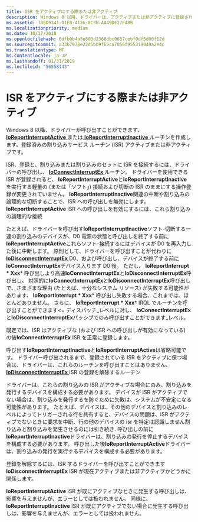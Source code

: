 ```yaml
---
title: ISR をアクティブにする際または非アクティブ
description: Windows 8 以降、ドライバーは、アクティブまたは非アクティブに登録されている割り込みサービス ルーチン (ISR) IoReportInterruptActive または IoReportInterruptInactive ルーチンを呼び出すことができます。
ms.assetid: 788D9341-D1F8-4126-8C30-AA49DE27F4BB
ms.localizationpriority: medium
ms.date: 10/17/2018
ms.openlocfilehash: 6dfb0b4a3e803d2368dbc0657cebf0df5d00f12d
ms.sourcegitcommit: a33b7978e22d5bb9f65ca7056f955319049a2e4c
ms.translationtype: MT
ms.contentlocale: ja-JP
ms.lasthandoff: 01/31/2019
ms.locfileid: "56558143"
---
```

# <a name="making-an-isr-active-or-inactive"></a>ISR をアクティブにする際または非アクティブ


Windows 8 以降、ドライバーが呼び出すことができます、 [ **IoReportInterruptActive** ](https://msdn.microsoft.com/library/windows/hardware/jj158875)または[ **IoReportInterruptInactive** ](https://msdn.microsoft.com/library/windows/hardware/jj158876)ルーチンを作成します。登録済みの割り込みサービス ルーチン (ISR) アクティブまたは非アクティブです。

ISR、登録と、割り込みまたは割り込みのセットに ISR を接続するには、ドライバーの呼び出し、 [ **IoConnectInterruptEx** ](https://msdn.microsoft.com/library/windows/hardware/ff548378)ルーチン。 ドライバーを使用できる ISR が登録されると、 **IoReportInterruptActive**と**IoReportInterruptInactive**を実行する軽量の (または「ソフト」) 接続および切断の ISR のままにする操作登録が変更されていません。 **IoReportInterruptInactive**関連の中断や割り込みの論理的な切断することで、ISR への呼び出しを無効にします。 **IoReportInterruptActive** ISR への呼び出しを有効にするには、これら割り込みの論理的な接続

たとえば、ドライバーを呼び出す**IoReportInterruptInactive**ソフト-切断する一連の割り込みのデバイスが、D0 電源の状態と呼び出しを終了する前に**IoReportInterruptActive**これらソフト-接続するにはデバイスが D0 を再入力した後に中断します。 原則として、ドライバーを呼び出すことが代わりに[ **IoDisconnectInterruptEx** ](https://msdn.microsoft.com/library/windows/hardware/ff549093) D0、および呼び出し、デバイスが終了する前に**IoConnectInterruptEx**デバイス入ります D0 後。 ただし、 **IoReportInterrupt * Xxx*** 呼び出しより高速**IoConnectInterruptEx**と**IoDisconnectInterruptEx**呼び出し。 対照的に**IoConnectInterruptEx**と**IoDisconnectInterruptEx**呼び出しで、さまざまな理由 (たとえば、十分なシステム リソース) が失敗する可能性があります、 **IoReportInterrupt * Xxx*** 呼び出し失敗する場合、これまでは、ほとんどありません。 さらに、 **IoReportInterrupt * Xxx*** IRQL でルーチンを呼び出すことができます&lt;= ディスパッチ\_レベルに対し、 **IoConnectInterruptEx**と**IoDisconnectInterruptEx**パッシブでのみ呼び出すことができます\_レベル。

既定では、ISR はアクティブな (および ISR への呼び出しが有効になっている) の後**IoConnectInterruptEx** ISR を正常に登録します。

呼び出す**IoReportInterruptInactive**と**IoReportInterruptActive**は省略可能です。 ドライバー呼び出されるまで、登録されている ISR をアクティブに保つ場合は、ドライバーは、これらのルーチンを呼び出すことはありません、 [ **IoDisconnectInterruptEx** ](https://msdn.microsoft.com/library/windows/hardware/ff549093) ISR の登録を解除するルーチン

ドライバーは、これらの割り込みの ISR がアクティブな場合にのみ、割り込みを発行するデバイスを構成する必要があります。 デバイスが ISR がアクティブでない場合は、割り込みを発行するを防ぐために失敗は、システムが不安定になる可能性があります。 たとえば、デバイスは、その他のデバイスと割り込みのレベルによってトリガーされる行を共有すると、デバイスの問題は、ISR がアクティブでないときに要求を中断、行の他のデバイスの isr を特定は認識しません割り込みと割り込みを発生させるのには引き続き. 呼び出しの前に**IoReportInterruptInactive**ドライバーは、割り込みの発行を停止するデバイスを構成する必要があります。 呼び出した後**IoReportInterruptActive**ドライバーは、割り込みの発行を実行するデバイスを構成する必要があります。

登録を解除するには、ISR するドライバーを呼び出すことができます**IoDisconnectInterruptEx** ISR が現在アクティブまたは非アクティブかどうかに関係します。

**IoReportInterruptActive** ISR が既にアクティブなときに発生する呼び出しは、影響を与えませんが、エラーとしては扱われません。 同様に、 **IoReportInterruptInactive** ISR が既にアクティブでない場合に発生する呼び出しは、影響を与えませんが、エラーとしては扱われません。

 

 




